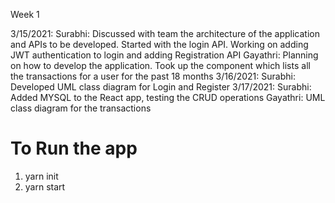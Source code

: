 Week 1 

3/15/2021:
Surabhi: Discussed with team the architecture of the application and APIs to be developed.
Started with the login API.
Working on adding JWT authentication to login and adding Registration API
Gayathri: Planning on how to develop the application. Took up the component which lists all the transactions for a user for the past 18 months
3/16/2021:
Surabhi: Developed UML class diagram for Login and Register
3/17/2021:
Surabhi:
Added MYSQL to the React app, testing the CRUD operations
Gayathri: UML class diagram for the transactions
# To Run the app 

1. yarn init
2. yarn start
